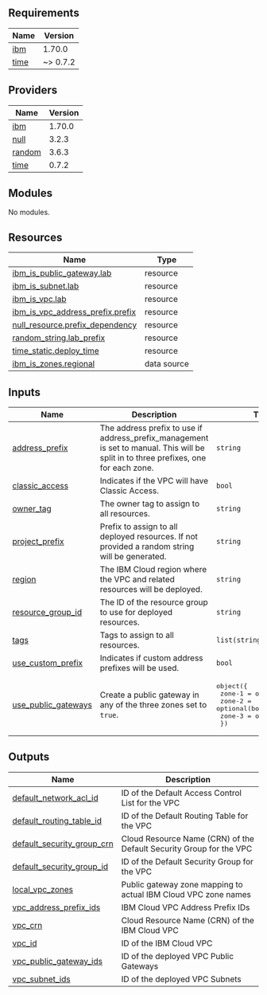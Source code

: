 <!-- BEGIN_TF_DOCS -->
## Requirements

| Name | Version |
|------|---------|
| <a name="requirement_ibm"></a> [ibm](#requirement\_ibm) | 1.70.0 |
| <a name="requirement_time"></a> [time](#requirement\_time) | ~> 0.7.2 |

## Providers

| Name | Version |
|------|---------|
| <a name="provider_ibm"></a> [ibm](#provider\_ibm) | 1.70.0 |
| <a name="provider_null"></a> [null](#provider\_null) | 3.2.3 |
| <a name="provider_random"></a> [random](#provider\_random) | 3.6.3 |
| <a name="provider_time"></a> [time](#provider\_time) | 0.7.2 |

## Modules

No modules.

## Resources

| Name | Type |
|------|------|
| [ibm_is_public_gateway.lab](https://registry.terraform.io/providers/IBM-Cloud/ibm/1.70.0/docs/resources/is_public_gateway) | resource |
| [ibm_is_subnet.lab](https://registry.terraform.io/providers/IBM-Cloud/ibm/1.70.0/docs/resources/is_subnet) | resource |
| [ibm_is_vpc.lab](https://registry.terraform.io/providers/IBM-Cloud/ibm/1.70.0/docs/resources/is_vpc) | resource |
| [ibm_is_vpc_address_prefix.prefix](https://registry.terraform.io/providers/IBM-Cloud/ibm/1.70.0/docs/resources/is_vpc_address_prefix) | resource |
| [null_resource.prefix_dependency](https://registry.terraform.io/providers/hashicorp/null/latest/docs/resources/resource) | resource |
| [random_string.lab_prefix](https://registry.terraform.io/providers/hashicorp/random/latest/docs/resources/string) | resource |
| [time_static.deploy_time](https://registry.terraform.io/providers/hashicorp/time/latest/docs/resources/static) | resource |
| [ibm_is_zones.regional](https://registry.terraform.io/providers/IBM-Cloud/ibm/1.70.0/docs/data-sources/is_zones) | data source |

## Inputs

| Name | Description | Type | Default | Required |
|------|-------------|------|---------|:--------:|
| <a name="input_address_prefix"></a> [address\_prefix](#input\_address\_prefix) | The address prefix to use if address\_prefix\_management is set to manual. This will be split in to three prefixes, one for each zone. | `string` | `"172.16.0.0/16"` | no |
| <a name="input_classic_access"></a> [classic\_access](#input\_classic\_access) | Indicates if the VPC will have Classic Access. | `bool` | `false` | no |
| <a name="input_owner_tag"></a> [owner\_tag](#input\_owner\_tag) | The owner tag to assign to all resources. | `string` | n/a | yes |
| <a name="input_project_prefix"></a> [project\_prefix](#input\_project\_prefix) | Prefix to assign to all deployed resources. If not provided a random string will be generated. | `string` | `""` | no |
| <a name="input_region"></a> [region](#input\_region) | The IBM Cloud region where the VPC and related resources will be deployed. | `string` | `""` | no |
| <a name="input_resource_group_id"></a> [resource\_group\_id](#input\_resource\_group\_id) | The ID of the resource group to use for deployed resources. | `string` | `""` | no |
| <a name="input_tags"></a> [tags](#input\_tags) | Tags to assign to all resources. | `list(string)` | `[]` | no |
| <a name="input_use_custom_prefix"></a> [use\_custom\_prefix](#input\_use\_custom\_prefix) | Indicates if custom address prefixes will be used. | `bool` | `false` | no |
| <a name="input_use_public_gateways"></a> [use\_public\_gateways](#input\_use\_public\_gateways) | Create a public gateway in any of the three zones set to `true`. | <pre>object({<br>    zone-1 = optional(bool)<br>    zone-2 = optional(bool)<br>    zone-3 = optional(bool)<br>  })</pre> | <pre>{<br>  "zone-1": true,<br>  "zone-2": false,<br>  "zone-3": false<br>}</pre> | no |

## Outputs

| Name | Description |
|------|-------------|
| <a name="output_default_network_acl_id"></a> [default\_network\_acl\_id](#output\_default\_network\_acl\_id) | ID of the Default Access Control List for the VPC |
| <a name="output_default_routing_table_id"></a> [default\_routing\_table\_id](#output\_default\_routing\_table\_id) | ID of the Default Routing Table for the VPC |
| <a name="output_default_security_group_crn"></a> [default\_security\_group\_crn](#output\_default\_security\_group\_crn) | Cloud Resource Name (CRN) of the Default Security Group for the VPC |
| <a name="output_default_security_group_id"></a> [default\_security\_group\_id](#output\_default\_security\_group\_id) | ID of the Default Security Group for the VPC |
| <a name="output_local_vpc_zones"></a> [local\_vpc\_zones](#output\_local\_vpc\_zones) | Public gateway zone mapping to actual IBM Cloud VPC zone names |
| <a name="output_vpc_address_prefix_ids"></a> [vpc\_address\_prefix\_ids](#output\_vpc\_address\_prefix\_ids) | IBM Cloud VPC Address Prefix IDs |
| <a name="output_vpc_crn"></a> [vpc\_crn](#output\_vpc\_crn) | Cloud Resource Name (CRN) of the IBM Cloud VPC |
| <a name="output_vpc_id"></a> [vpc\_id](#output\_vpc\_id) | ID of the IBM Cloud VPC |
| <a name="output_vpc_public_gateway_ids"></a> [vpc\_public\_gateway\_ids](#output\_vpc\_public\_gateway\_ids) | ID of the deployed VPC Public Gateways |
| <a name="output_vpc_subnet_ids"></a> [vpc\_subnet\_ids](#output\_vpc\_subnet\_ids) | ID of the deployed VPC Subnets |
<!-- END_TF_DOCS -->